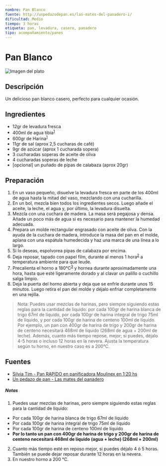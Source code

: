 ```yaml
---
nombre: Pan Blanco
fuente: http://unpedazodepan.es/las-mates-del-panadero-i/
dificultad: Medio
tiempo: 3 horas
etiqueta: pan, levadura, casero, panadero
tipo: acompañamiento/panes
---
```


# Pan Blanco

![Imagen del plato](img/pan-blanco.jpg)

## Descripción

Un delicioso pan blanco casero, perfecto para cualquier ocasión. 

## Ingredientes

* 12gr de levadura fresca
* 400ml de agua tibia<sup>[1](#footnote1)</sup>
* 600gr de Harina<sup>[1](#footnote1)</sup>
* 11gr de sal (aprox 2,5 cucharas de café)
* 9gr de azúcar (aprox 1 cucharada sopera)
* 3 cucharadas soperas de aceite de oliva
* 4 cucharadas soperas de leche
* [opcional] un puñado de pipas de calabaza (aprox 20gr)

## Preparación

1. En un vaso pequeño, disuelve la levadura fresca en parte de los 400ml de agua hasta la mitad del vaso, mezclando con una cucharilla.
2. En un bol, mezcla bien todos los ingredientes secos. Luego añade el aceite, la leche, el agua y, por último, la levadura disuelta.
3. Mezcla con una cuchara de madera. La masa será pegajosa y densa. Añade un poco más de agua si es necesario para mantener la humedad adecuada.
4. Prepara un molde rectangular engrasado con aceite de oliva. Con la ayuda de la cuchara de madera, introduce la masa del pan en el molde, aplana con una espátula humedecida y haz una marca de una línea a lo largo.
5. Si lo deseas, espolvorea pipas de calabaza por encima.
6. Deja reposar, tapado con papel film, durante al menos 1 hora<sup>[2](#footnote2)</sup> a temperatura ambiente para que leude.
7. Precalienta el horno a 180°C<sup>[3](#footnote3)</sup> y hornea durante aproximadamente una hora, hasta que esté ligeramente dorado y al clavar un palillo o cuchillo salga limpio.
8. Deja la puerta del horno abierta y deja que se enfríe durante unos 15 minutos. Luego retira el pan del molde y déjalo enfriar completamente en una rejilla.

> Nota: Puedes usar mezclas de harinas, pero siempre siguiendo estas reglas para la cantidad de líquido: por cada 100gr de harina blanca de trigo 67ml de líquido, por cada 100gr de harina integral de trigo 75ml de líquido, y por cada 100gr de harina de centeno 100ml de líquido. Por ejemplo, un pan con 400gr de harina de trigo y 200gr de harina de centeno necesitará 468ml de líquido (268ml de agua + 200ml de leche). Además, cuanto más tiempo repose, mejor; si puedes, déjalo 4-5 horas o incluso 12 horas en la nevera. Ajusta la temperatura según tu horno, en nuestro caso es a 200°C.

## Fuentes

* [Silvia Tim - Pan RAPIDO en panificadora Moulinex en 1:20 hs](https://silvana-tim.blogspot.com/2014/08/pan-rapido-en-panificadora-moulinex-en.html)
* [Un pedazo de pan - Las mates del panadero](http://unpedazodepan.es/las-mates-del-panadero-i/)

##### Notas
1. <a name="footnote1">Puedes usar mezclas de harinas, pero siempre siguiendo estas reglas para la cantidad de líquido:</a>
  - Por cada 100gr de harina blanca de trigo 67ml de líquido
  - Por cada 100gr de harina integral de trigo 75ml de líquido
  - Por cada 100gr de harina de centeno 100ml de líquido
  - **Por lo tanto un pan con 400gr de harina de trigo y 200gr de harina de centeno necesitará 468ml de líquido (agua + leche) (268ml + 200ml)**
2. <a name="footnote2">Cuanto más tiempo esté en reposo mejor, si puedes déjalo 4 ó 5 horas. También se puede dejar reposar durante 12 horas en la nevera.</a>
3. <a name="footnote3">En nuestro horno a 200 °C.</a>
